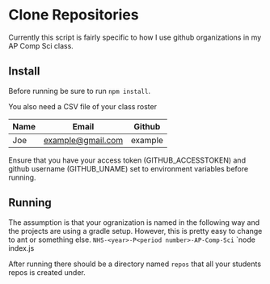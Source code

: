# Clone Repositories #
Currently this script is fairly specific to how I use github organizations in
my AP Comp Sci class. 

## Install ##
Before running be sure to run `npm install`. 

You also need a CSV file of your class roster

| Name | Email             |  Github |
|------|-------------------|---------|
| Joe  | example@gmail.com | example |

Ensure that you have your access token (GITHUB_ACCESSTOKEN) and github username (GITHUB_UNAME) set 
to environment variables before running. 

## Running ##
The assumption is that your ogranization is named in the following way and the projects are using a 
gradle setup. However, this is pretty easy to change to ant or something else. 
`NHS-<year>-P<period number>-AP-Comp-Sci`
`node index.js <YEAR> <PERIOD> <PROJECT NAME> <PATH TO ROSTER FILE>

After running there should be a directory named `repos` that all your students repos is created under. 